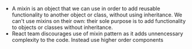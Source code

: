 - A mixin is an object that we can use in order to add reusable functionality to another object or class, without using inheritance. We can't use mixins on their own: their sole purpose is to add functionality to objects or classes without inheritance.
- React team discourages use of mixin pattern as it adds unnencessary complexity to the code. Instead use higher order components
